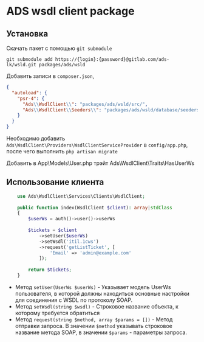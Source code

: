 # ADS wsdl client package

## Установка

Скачать пакет с помощью `git submodule`
```shell
git submodule add https://{login}:{password}@gitlab.com/ads-lk/wsld.git packages/ads/wsld
```

Добавить записи в `composer.json`,
```json
{
  "autoload": {
    "psr-4": {
      "Ads\\WsdlClient\\": "packages/ads/wsld/src/",
      "Ads\\WsdlClient\\Seeders\\": "packages/ads/wsld/database/seeders/"
    }
  }
}
```

Необходимо добавить `Ads\WsdlClient\Providers\WsdlClientServiceProvider` в `config/app.php`,
после чего выполнить `php artisan migrate`

Добавить в App\Models\User.php трэйт  Ads\WsdlClient\Traits\HasUserWs

## Использование клиента

```php
    use Ads\WsdlClient\Services\Clients\WsdlClient;
    
    public function index(WsdlClient $client): array|stdClass
    {
        $userWs = auth()->user()->userWs
    
        $tickets = $client
            ->setUser($userWs)
            ->setWsdl('itil.1cws')
            ->request('getListTicket', [
                'Email' => 'admin@example.com'
            ]);
            
        return $tickets;
    }
```

* Метод `setUser(UserWs $userWs)` - Указывает модель UserWs пользователя, в которой должны находиться основные настройки
  для
  соединения с WSDL по протоколу SOAP.
* Метод `setWsdl(string $wsdl)` - Строковое название объекта, к которому требуется обратиться
* Метод `request(string $method, array $params = [])` - Метод отправки запроса. В значении `$method` указывать строковое
  название метода SOAP, в значении `$params` - параметры запроса.
